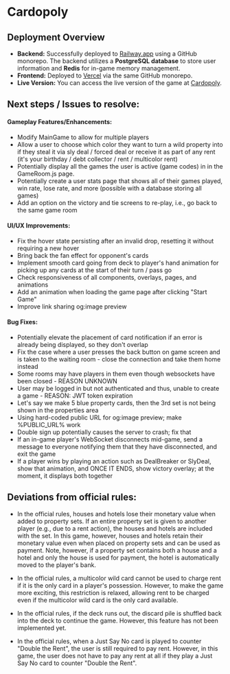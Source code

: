# Cardopoly

## **Deployment Overview**

- **Backend:** Successfully deployed to [Railway.app](https://railway.app) using a GitHub monorepo. The backend utilizes a **PostgreSQL database** to store user information and **Redis** for in-game memory management.
- **Frontend:** Deployed to [Vercel](https://vercel.com) via the same GitHub monorepo.
- **Live Version:** You can access the live version of the game at [Cardopoly](https://cardopoly.vercel.app).

## Next steps / Issues to resolve:

#### Gameplay Features/Enhancements:

- Modify MainGame to allow for multiple players
- Allow a user to choose which color they want to turn a wild property into if they steal it via sly deal / forced deal or receive it as part of any rent (it's your birthday / debt collector / rent / multicolor rent)
- Potentially display all the games the user is active (game codes) in in the GameRoom.js page.
- Potentially create a user stats page that shows all of their games played, win rate, lose rate, and more (possible with a database storing all games)
- Add an option on the victory and tie screens to re-play, i.e., go back to the same game room

#### UI/UX Improvements:

- Fix the hover state persisting after an invalid drop, resetting it without requiring a new hover
- Bring back the fan effect for opponent's cards
- Implement smooth card going from deck to player's hand animation for picking up any cards at the start of their turn / pass go
- Check responsiveness of all components, overlays, pages, and animations
- Add an animation when loading the game page after clicking "Start Game"
- Improve link sharing og:image preview

#### Bug Fixes:

- Potentially elevate the placement of card notification if an error is already being displayed, so they don't overlap
- Fix the case where a user presses the back button on game screen and is taken to the waiting room - close the connection and take them home instead
- Some rooms may have players in them even though websockets have been closed - REASON UNKNOWN
- User may be logged in but not authenticated and thus, unable to create a game - REASON: JWT token expiration
- Let's say we make 5 blue property cards, then the 3rd set is not being shown in the properties area
- Using hard-coded public URL for og:image preview; make %PUBLIC_URL% work
- Double sign up potentially causes the server to crash; fix that
- If an in-game player's WebSocket disconnects mid-game, send a message to everyone notifying them that they have disconnected, and exit the game
- If a player wins by playing an action such as DealBreaker or SlyDeal, show that animation, and ONCE IT ENDS, show victory overlay; at the moment, it displays both together

## Deviations from official rules:

- In the official rules, houses and hotels lose their monetary value when added to property sets. If an entire property set is given to another player (e.g., due to a rent action), the houses and hotels are included with the set. In this game, however, houses and hotels retain their monetary value even when placed on property sets and can be used as payment. Note, however, if a property set contains both a house and a hotel and only the house is used for payment, the hotel is automatically moved to the player's bank.

- In the official rules, a multicolor wild card cannot be used to charge rent if it is the only card in a player's possession. However, to make the game more exciting, this restriction is relaxed, allowing rent to be charged even if the multicolor wild card is the only card available.

- In the official rules, if the deck runs out, the discard pile is shuffled back into the deck to continue the game. However, this feature has not been implemented yet.

- In the official rules, when a Just Say No card is played to counter "Double the Rent", the user is still required to pay rent. However, in this game, the user does not have to pay any rent at all if they play a Just Say No card to counter "Double the Rent".
